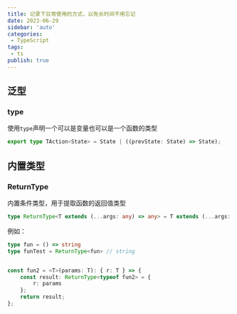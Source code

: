 ```yaml
---
title: 记录下日常使用的方式，以免长时间不用忘记
date: 2023-06-29
sidebar: 'auto'
categories:
 - TypeScript
tags:
 - ts
publish: true
---
```


## 泛型
### type
使用`type`声明一个可以是变量也可以是一个函数的类型<br>
```ts
export type TAction<State> = State | ((prevState: State) => State);
```

## 内置类型
### ReturnType
内置条件类型，用于提取函数的返回值类型
```ts
type ReturnType<T extends (...args: any) => any> = T extends (...args: any) => infer R ? R : any
```
例如：<br>
```ts
type fun = () => string
type funTest = ReturnType<fun> // string


const fun2 = <T>(params: T): { r: T } => {
	const result: ReturnType<typeof fun2> = {
		r: params
	};
	return result;
};

```
